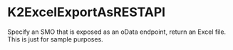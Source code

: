 # K2ExcelExportAsRESTAPI
Specify an SMO that is exposed as an oData endpoint, return an Excel file.  This is just for sample purposes.
